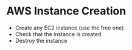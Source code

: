 # AWS Instance Creation

* Create any EC2 instance (use the free one)
* Check that the instance is created
* Destroy the instance
